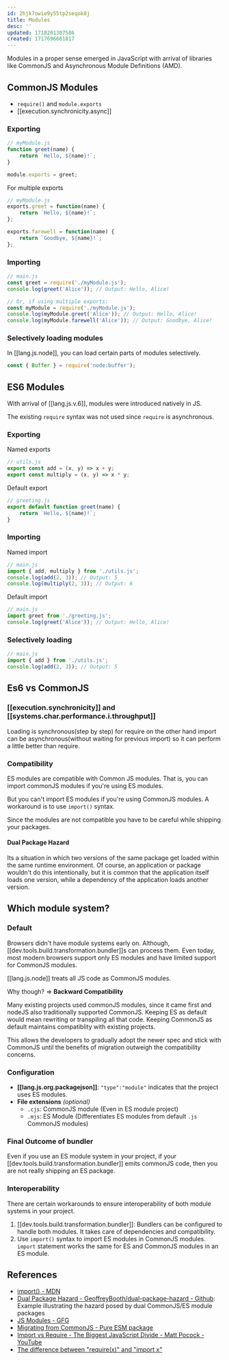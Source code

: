 ```yaml
---
id: 2hjk7owio9y55tp2seqok8j
title: Modules
desc: ''
updated: 1718201307586
created: 1717696661817
---
```


Modules in a proper sense emerged in JavaScript with arrival of libraries like CommonJS and Asynchronous Module Definitions (AMD).

## CommonJS Modules

- `require()` and `module.exports`
- [[execution.synchronicity.async]] 

### Exporting 

```js
// myModule.js
function greet(name) {
    return `Hello, ${name}!`;
}

module.exports = greet;

```
For multiple exports
```js
// myModule.js
exports.greet = function(name) {
    return `Hello, ${name}!`;
};

exports.farewell = function(name) {
    return `Goodbye, ${name}!`;
};
```


### Importing

```js
// main.js
const greet = require('./myModule.js');
console.log(greet('Alice')); // Output: Hello, Alice!

// Or, if using multiple exports:
const myModule = require('./myModule.js');
console.log(myModule.greet('Alice')); // Output: Hello, Alice!
console.log(myModule.farewell('Alice')); // Output: Goodbye, Alice!


```


### Selectively loading modules

In [[lang.js.node]], you can load certain parts of modules selectively.

```js 
const { Buffer } = require('node:buffer');
```

## ES6 Modules

With arrival of [[lang.js.v.6]], modules were introduced natively in JS.

The existing `require` syntax was not used since `require` is asynchronous.

### Exporting

Named exports
```js
// utils.js
export const add = (x, y) => x + y;
export const multiply = (x, y) => x * y;
```

Default export

```js
// greeting.js
export default function greet(name) {
    return `Hello, ${name}!`;
}
```

### Importing

Named import 

```js
// main.js
import { add, multiply } from './utils.js';
console.log(add(2, 3)); // Output: 5
console.log(multiply(2, 3)); // Output: 6
```

Default import

```js
// main.js
import greet from './greeting.js';
console.log(greet('Alice')); // Output: Hello, Alice!
```

### Selectively loading

```js
// main.js
import { add } from './utils.js';
console.log(add(2, 3)); // Output: 5
```



## Es6 vs CommonJS

### [[execution.synchronicity]] and [[systems.char.performance.i.throughput]]

Loading is synchronous(step by step) for require on the other hand import can be asynchronous(without waiting for previous import) so it can perform a little better than require.

### Compatibility 

ES modules are compatible with Common JS modules. That is, you can import commonJS modules if you're using ES modules.

But you can't import ES modules if you're using CommonJS modules. A workaround is to use `import()` syntax.

Since the modules are not compatible you have to be careful while shipping your packages. 



#### Dual Package Hazard

Its a situation in which two versions of the same package get loaded within the same runtime environment. Of course, an application or package wouldn't do this intentionally, but it is common that the application itself loads one version, while a dependency of the application loads another version.


## Which module system?

### Default

Browsers didn't have module systems early on. Although, [[dev.tools.build.transformation.bundler]]s can process them. Even today, most modern browsers support only ES modules and have limited support for CommonJS modules.

[[lang.js.node]] treats all JS code as CommonJS modules.

Why though? => **Backward Compatibility** 

Many existing projects used commonJS modules, since it came first and  nodeJS also traditionally supported CommonJS. Keeping ES as default would mean rewriting or transpiling all that code. Keeping CommonJS as default maintains compatiblity with existing projects.

This allows the developers to gradually adopt the newer spec and stick with CommonJS until the benefits of migration outweigh the compatibility concerns. 


### Configuration

- **[[lang.js.org.packagejson]]**: `"type":"module"` indicates that the project uses ES modules.
- **File extensions** _(optional)_
    - `.cjs`: CommonJS module (Even in ES module project)
    - `.mjs`: ES Module (Differentiates ES modules from default `.js` CommonJS modules)

### Final Outcome of bundler

Even if you use an ES module system in your project, if your [[dev.tools.build.transformation.bundler]] emits commonJS code, then you are not really shipping an ES package.

### Interoperability

There are certain workarounds to ensure interoperability of both module systems in your project.

1. [[dev.tools.build.transformation.bundler]]: Bundlers can be configured to handle both modules. It takes care of dependencies and compatibility.
2. Use `import()` syntax to import ES modules in CommonJS modules. `import` statement works the same for ES and CommonJS modules in an ES module.


## References

- [import() - MDN](https://developer.mozilla.org/en-US/docs/Web/JavaScript/Reference/Operators/import)
- [Dual Package Hazard - GeoffreyBooth/dual-package-hazard - Github](https://github.com/GeoffreyBooth/dual-package-hazard): Example illustrating the hazard posed by dual CommonJS/ES module packages
- [JS Modules - GFG](https://www.w3schools.com/js/js_modules.asp)
- [Migrating from CommonJS - Pure ESM package](https://gist.github.com/sindresorhus/a39789f98801d908bbc7ff3ecc99d99c)
- [Import vs Require - The Biggest JavaScript Divide - Matt Pocock - YouTube](https://youtu.be/6_JNPmjSevo?si=jpqZRov9HMwS7QM0)
- [The difference between "require(x)" and "import x"](https://stackoverflow.com/questions/46677752/the-difference-between-requirex-and-import-x)